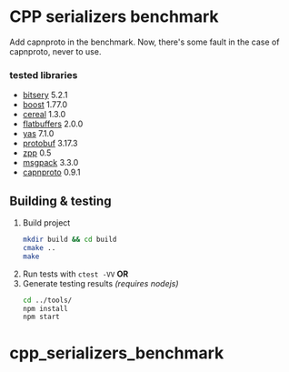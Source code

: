 # CPP serializers benchmark 

Add capnproto in the benchmark. Now, there's some fault in the case of capnproto, never to use.

### tested libraries
* [bitsery](https://github.com/fraillt/bitsery) 5.2.1
* [boost](https://www.boost.org/) 1.77.0
* [cereal](https://uscilab.github.io/cereal/) 1.3.0
* [flatbuffers](https://google.github.io/flatbuffers/) 2.0.0
* [yas](https://github.com/niXman/yas) 7.1.0
* [protobuf](https://developers.google.com/protocol-buffers/) 3.17.3
* [zpp](https://github.com/eyalz800/serializer) 0.5
* [msgpack](https://github.com/msgpack/msgpack-c) 3.3.0
* [capnproto](https://github.com/capnproto/capnproto.git) 0.9.1


## Building & testing

1. Build project
    ```bash
    mkdir build && cd build
    cmake ..
    make
    ```
2. Run tests with `ctest -VV` **OR**
3. Generate testing results *(requires nodejs)*
    ```bash
    cd ../tools/
    npm install
    npm start
    ```
# cpp_serializers_benchmark

